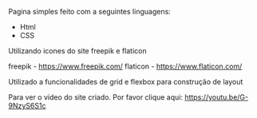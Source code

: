 Pagina simples feito com a seguintes linguagens:

- Html
- CSS

Utilizando icones do site freepik e flaticon

freepik - https://www.freepik.com/
flaticon - https://www.flaticon.com/

Utilizado a funcionalidades de grid e flexbox para construção de layout

Para ver o video do site criado. Por favor clique aqui: 
https://youtu.be/G-9NzyS6S1c
